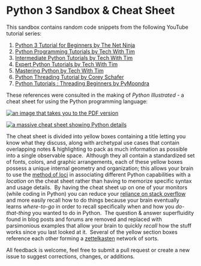 # Python 3 Sandbox & Cheat Sheet
This sandbox contains random code snippets from the following YouTube tutorial series:

 1. [Python 3 Tutorial for Beginners by The Net Ninja](https://www.youtube.com/playlist?list=PL4cUxeGkcC9idu6GZ8EU_5B6WpKTdYZbK)
 2. [Python Programming Tutorials by Tech With Tim](https://www.youtube.com/playlist?list=PLzMcBGfZo4-mFu00qxl0a67RhjjZj3jXm)
 3. [Intermediate Python Tutorials by Tech With Tim](https://www.youtube.com/playlist?list=PLzMcBGfZo4-nhWva-6OVh1yKWHBs4o_tv)
 4. [Expert Python Tutorials by Tech With Tim](https://www.youtube.com/playlist?list=PLzMcBGfZo4-kwmIcMDdXSuy_wSqtU-xDP)
 5. [Mastering Python by Tech With Tim](https://www.youtube.com/watch?v=p15xzjzR9j0)
 6. [Python Threading Tutorial by Corey Schafer](https://www.youtube.com/watch?v=IEEhzQoKtQU)
 7. [Python Tutorials : Threading Beginners by PyMoondra](https://www.youtube.com/watch?v=bnm5_GH04fM)

These references were consulted in the making of *Python Illustrated* - a cheat sheet for using the Python programming language:

[
![an image that takes you to the PDF version](https://i.imgur.com/PhqLglF.jpg)
](https://drive.google.com/file/d/1bwm0tF4sCxBEyA746Ez4wldzpiSzjINl/view?usp=sharing)

[
![a massive cheat sheet showing Python details](https://i.imgur.com/2FjckVW.jpg)
](https://drive.google.com/file/d/1l2QqzHdfAmrQxy3aPAzy6UsL8Ol36hHZ/view?usp=sharing)

The cheat sheet is divided into yellow boxes containing a title letting you know what they discuss, along with archetypal use cases that contain overlapping notes & highlighting to pack as much information as possible into a single observable space.&nbsp;  Although they all contain a standardized set of fonts, colors, and graphic arrangements, each of these yellow boxes possess a unique internal geometry and organization; this allows your brain to use the [method of loci](https://en.wikipedia.org/wiki/Method_of_loci) in associating different Python capabilities with a *location* on the cheat sheet rather than having to memorize specific syntax and usage details.&nbsp;  By having the cheat sheet up on one of your monitors (while coding in Python) you can reduce your [reliance on stack overflow](https://dev.to/moopet/do-you-copy-and-paste-code-from-stack-overflow-47d5) and more easily recall how to do things because your brain eventually learns *where-to-go* in order to recall specifically when and how you *do-that-thing* you wanted to do in Python.&nbsp;  The question & answer superfluidity found in blog posts and forums are removed and replaced with parsimonious examples that allow your brain to quickly *recall* how the stuff works since you last looked at it.&nbsp;  Several of the yellow section boxes reference each other forming a [zettelkasten](https://en.wikipedia.org/wiki/Zettelkasten) network of sorts.&nbsp;

All feedback is welcome, feel free to submit a pull request or create a new issue to suggest corrections, changes, or additions. &nbsp;
